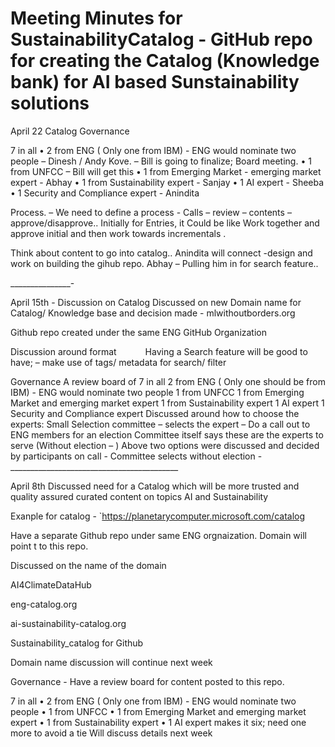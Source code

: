 # Meeting Minutes for SustainabilityCatalog  - GitHub repo for creating the Catalog (Knowledge bank) for AI based Sunstainability solutions
April 22
Catalog Governance

7 in all
•	2 from ENG ( Only one from IBM) - ENG would nominate two people – Dinesh / Andy Kove. – Bill is going to finalize; Board meeting.
•	1 from UNFCC – Bill will get this
•	1 from Emerging Market - emerging market expert - Abhay
•	1 from Sustainability expert - Sanjay
•	1 AI expert - Sheeba
•	1 Security and Compliance expert  - Anindita

Process. – We need to define a process -   Calls – review – contents – approve/disapprove.. Initially for Entries, it Could be like Work together and approve initial and then work towards incrementals .

Think about content to go into catalog..
Anindita will connect -design and work on building the gihub repo.
Abhay – Pulling him in for search feature..

_______________-

April 15th -    Discussion on Catalog
Discussed on new Domain name for Catalog/ Knowledge base and decision made - mlwithoutborders.org
 
Github repo created under the same ENG GitHub Organization 

Discussion around format 
      Having a Search feature  will be good to have; – make use of tags/ metadata for search/ filter
 
Governance
A review board of 7 in all
  2 from ENG ( Only one should be from IBM) - ENG would nominate two people
  1 from UNFCC
  1 from Emerging Market and emerging market expert
  1 from Sustainability expert
  1 AI expert
  1 Security and Compliance expert
Discussed around how to choose the experts:
    Small Selection committee – selects the expert – Do a call out to ENG  members for an election
    Committee itself says these are the experts to serve  (Without election – )
 Above two options were discussed and decided by participants  on call - Committee selects without election
-__________________________________________

April 8th
Discussed need for a Catalog which will be more trusted and quality assured curated content on topics AI and Sustainability

Exanple for catalog - `https://planetarycomputer.microsoft.com/catalog

Have a separate Github repo under same ENG orgnaization. Domain will point t to this repo.

Discussed on the name of the domain

  AI4ClimateDataHub
  
  eng-catalog.org
  
  ai-sustainability-catalog.org
  
  Sustainability_catalog for Github

Domain name discussion will continue next week

  Governance - Have  a review board for content posted to this repo.

7 in all
•	2 from ENG ( Only one from IBM) - ENG would nominate two people
•	1 from UNFCC
•	1 from Emerging Market and emerging market expert
•	1 from Sustainability expert
•	1 AI expert
makes it six; need one more to avoid a tie
Will discuss details next week
